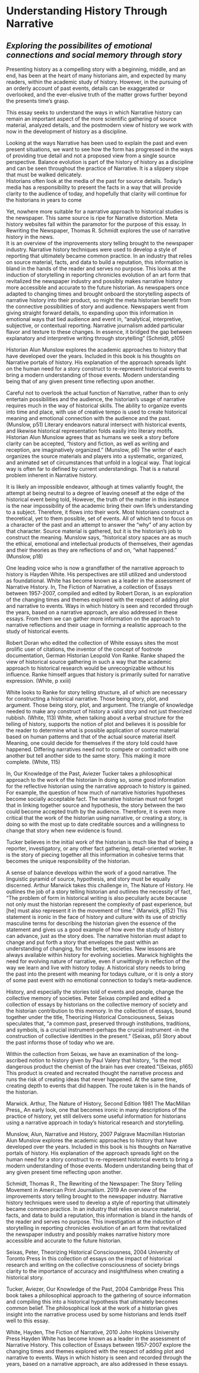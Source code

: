 # Understanding History Through Narrative
## _Exploring the possibilites of emotional connections and social memory through story_

Presenting history as a compelling story with a beginning, middle, and an end, has been at the heart of many historians aim, and expected by many readers, within the academic study of history. 
However, in the pursuing of an orderly account of past events, details can be exaggerated or overlooked, and the ever-elusive truth of the matter grows further beyond the presents time’s grasp.

This essay seeks to understand the ways in which Narrative history can remain an important aspect of the more scientific gathering of source material, analyzed details, and the postmodern view of history we work with now in the development of history as a discipline.

Looking at the ways Narrative has been used to explain the past and even present situations, we want to see how the form has progressed in the ways of providing true detail and not a proposed view from a single source perspective.
Balance evolution is part of the history of history as a discipline and can be seen throughout the practice of Narrative. 
It is a slippery slope that must be walked delicately.  
Historians often look at the media of the past for source details.
Today’s media has a responsibility to present the facts in a way that will provide clarity to the audience of today, and hopefully that clarity will continue for the historians in years to come

Yet, nowhere more suitable for a narrative approach to historical studies is the newspaper. This same source is ripe for Narrative distortion. Meta history websites fall within the paramotor for the purpose of this essay. 
In Rewriting the Newspaper, Thomas R. Schmidt explores the use of narrative history in the news.  
It is an overview of the improvements story telling brought to the newspaper industry.
Narrative history techniques were used to develop a style of reporting that ultimately became common practice.
In an industry that relies on source material, facts, and data to build a reputation, this information is bland in the hands of the reader and serves no purpose. 
This looks at the induction of storytelling in reporting chronicles evolution of an art form that revitalized the newspaper industry and possibly makes narrative history more accessible and accurate to the future historian. 
As newspapers once adapted to changing times and brought onboard the storytelling aspects of narrative history into their product, so might the meta historian benefit from the connective possibilities of story and audience.
Newspapers went from giving straight forward details, to expanding upon this information in emotional ways that tied audience and event in, “analytical, interpretive, subjective, or contextual reporting. 
Narrative journalism added particular flavor and texture to these changes. In essence, it bridged the gap between explanatory and interpretive writing through storytelling” (Schmidt, p105)

Historian Alun Munslow explores the academic approaches to history that have developed over the years.
Included in this book is his thoughts on Narrative portals of history.
His explanation of the approach spreads light on the human need for a story construct to re-represent historical events to bring a modern understanding of those events.
Modern understanding being that of any given present time reflecting upon another. 
 
Careful not to overlook the actual function of Narrative, rather than to only entertain possibilities and the audience, the historian’s usage of narrative requires much in the way of historical skills. The ability to organize events into time and place, with use of creative tempo is used to create historical meaning and emotional connection with the audience and the past. (Munslow, p51)
Literary endeavors natural intersect with historical events, and likewise historical representation folds easily into literary motifs.
Historian Alun Munslow agrees that as humans we seek a story before clarity can be accepted, “history and fiction, as well as writing and reception, are imaginatively organized.” (Munslow, p6)
The writer of each organizes the source materials and players into a systematic, organized, and animated set of circumstances that unfold in a logical way. 
That logical way is often far to defined by current understandings.  That is a natural problem inherent in Narrative history. 

It is likely an impossible endeavor, although at times valiantly fought, the attempt at being neutral to a degree of leaving oneself at the edge of the historical event being told, However, the truth of the matter in this instance is the near impossibility of the academic bring their own life’s understanding to a subject.
Therefore, it flows into their work. Most historians construct a theoretical, yet to them possible, set of events.
All of which tend to focus on a character of the past and an attempt to answer the “why” of any action by that character. 
Source material is gathered, but it is the historian’s job to construct the meaning.
Munslow says, “historical story spaces are as much the ethical, emotional and intellectual products of themselves, their agendas and their theories as they are reflections of and on, “what happened.” (Munslow, p18) 

One leading voice who is now a grandfather of the narrative approach to history is Hayden White. His perspectives are still utilized and understood as foundational. White has become known as a leader in the assessment of Narrative History.
 In, The Fiction of Narrative, a collection of Essays between 1957-2007, compiled and edited by 
Robert Doran, is an exploration of the changing times and themes explored with the respect of adding plot and narrative to events. 
Ways in which history is seen and recorded through the years, based on a narrative approach, are also addressed in these essays. 
 From them we can gather more information on the approach to narrative reflections and their usage in forming a realistic approach to the study of historical events. 
 
 Robert Doran who edited the collection of White essays sites the most prolific user of citations, the inventor of the concept of footnote documentation, German Historian Leopold Von Ranke.
 Ranke shaped the view of historical source gathering in such a way that the academic approach to historical research would be unrecognizable without his influence. Ranke himself argues that history is primarily suited for narrative expression. (White, p xxiii)
  
 White looks to Ranke for story telling structure, all of which are necessary for constructing a historical narrative.
 Those being story, plot, and argument. 
 Those being story, plot, and argument. The triangle of knowledge needed to make any construct of history a valid story and not just theorized rubbish. (White, 113)
 White, when talking about a verbal structure for the telling of history, supports the notion of plot and believes it is possible for the reader to determine what is possible application of source material based on human patterns and that of the actual source material itself.
 Meaning, one could decide for themselves if the story told could have happened. 
 Differing narratives need not to compete or contradict with one another but tell another side to the same story. This making it more complete. (White, 115)  
 
 In, Our Knowledge of the Past, Aviezer Tucker takes a philosophical approach to the work of the historian
 In doing so, some good information for the reflective historian using the narrative approach to history is gained.
 For example, the question of how much of narrative histories hypotheses become socially acceptable fact.
 The narrative historian must not forget that in linking together source and hypothesis, the story between the two could become accepted truth by the audience.
Therefore, it is even more critical that the work of the historian using narrative, or creating a story, is doing so with the most up to date creditable sources and a willingness to change that story when new evidence is found. 
 
Tucker believes in the initial work of the historian is much like that of being a reporter, investigatory, or any other fact gathering, detail-oriented worker.
It is the story of piecing together all this information in cohesive terms that becomes the unique responsibility of the historian. 
 
A sense of balance develops within the work of a good narrative.
The linguistic pyramid of source, hypothesis, and story must be equally discerned.
Arthur Marwick takes this challenge in, The Nature of History. 
He outlines the job of a story telling historian and outlines the necessity of fact, “The problem of form in historical writing is also peculiarly acute because not only must the historian represent the complexity of past experience, but [he] must also represent it in the movement of time.” (Marwick, p152)
This statement is ironic in the face of history and culture with its use of strictly masculine terms for describing the historian given the essence of the statement and gives us a good example of how even the study of history can advance, just as the story does. The narrative historian must adapt to change and put forth a story that envelopes the past within an understanding of changing, for the better, societies.
New lessons are always available within history for evolving societies. 
Marwick highlights the need for evolving nature of narrative, even if unwittingly in reflection of the way we learn and live with history today.
A historical story needs to bring the past into the present with meaning for todays culture, or it is only a story of some past event with no emotional connection to today’s meta-audience.

History, and especially the stories told of events and people, change the collective memory of societies. 
Peter Seixas compiled and edited a collection of essays by historians on the collective memory of society and the historian contribution to this memory. 
In the collection of essays, bound together under the title, Theorizing Historical Consciousness, Seixas speculates that, “a common past, preserved through institutions, traditions, and symbols, is a crucial instrument-perhaps the crucial instrument -in the construction of collective identities in the present.” (Seixas, p5) Story about the past informs those of today who we are. 

 Within the collection from Seixas, we have an examination of the long-ascribed notion to history given by Paul Valery that history, “is the most dangerous product the chemist of the brain has ever created.”(Seixas, p165) 
 This product is created and recreated thought the narrative process and runs the risk of creating ideas that never happened.
 At the same time, creating depth to events that did happen. 
 The route taken is in the hands of the historian. 
 
Marwick. Arthur, The Nature of History, Second Edition 1981 The MacMillan Press_
An early look, one that becomes ironic in many descriptions of the practice of history, yet still delivers some useful information for historians using a narrative approach in today’s historical research and storytelling. 

Munslow, Alun, Narrative and History, 2007 Palgrave Macmillan 
Historian Alun Munslow explores the academic approaches to history that have developed over the years. Included in this book is his thoughts on Narrative portals of history. His explanation of the approach spreads light on the human need for a story construct to re-represent historical events to bring a modern understanding of those events. Modern understanding being that of any given present time reflecting upon another. 

Schmidt, Thomas R., The Rewriting of the Newspaper: The Story Telling Movement in American Print Journalism. 2019 
An overview of the improvements story telling brought to the newspaper industry. Narrative history techniques were used to develop a style of reporting that ultimately became common practice. In an industry that relies on source material, facts, and data to build a reputation, this information is bland in the hands of the reader and serves no purpose. This investigation at the induction of storytelling in reporting chronicles evolution of an art form that revitalized the newspaper industry and possibly makes narrative history more accessible and accurate to the future historian. 

Seixas, Peter, Theorizing Historical Consciousness, 2004 University of Toronto Press
In this collection of essays on the impact of historical research and writing on the collective consciousness of society brings clarity to the importance of accuracy and insightfulness when creating a historical story. 


Tucker, Aviezer, Our Knowledge of the Past, 2004 Cambridge Press
This book takes a philosophical approach to the gathering of source information and compiling this into a historical hypothesis that ultimately becomes common belief. The philosophical look at the work of a historian gives insight into the narrative process used by some historians and lends itself well to this essay. 

White, Hayden, The Fiction of Narrative, 2010 John Hopkins University Press
Hayden White has become known as a leader in the assessment of Narrative History. This collection of Essays between 1957-2007 explore the changing times and themes explored with the respect of adding plot and narrative to events. Ways in which history is seen and recorded through the years, based on a narrative approach, are also addressed in these essays. 


 
 
  
  
